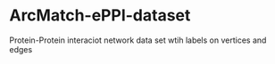 # ArcMatch-ePPI-dataset
Protein-Protein interaciot network data set wtih labels on vertices and edges
